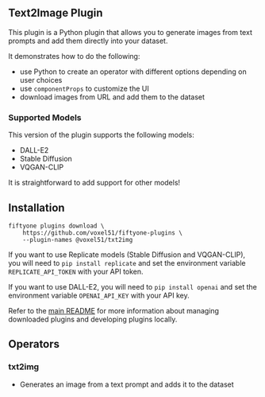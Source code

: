 ## Text2Image Plugin

This plugin is a Python plugin that allows you to generate images from text prompts and add them directly into your dataset.

It demonstrates how to do the following:

-   use Python to create an operator with different options depending on user choices
-   use `componentProps` to customize the UI
-   download images from URL and add them to the dataset


### Supported Models

This version of the plugin supports the following models:

-   DALL-E2
-   Stable Diffusion
-   VQGAN-CLIP

It is straightforward to add support for other models!

## Installation

```shell
fiftyone plugins download \
    https://github.com/voxel51/fiftyone-plugins \
    --plugin-names @voxel51/txt2img
```

If you want to use Replicate models (Stable Diffusion and VQGAN-CLIP), you will need to `pip install replicate` and set the environment variable `REPLICATE_API_TOKEN` with your API token.

If you want to use DALL-E2, you will need to `pip install openai` and set the environment variable `OPENAI_API_KEY` with your API key.

Refer to the [main README](https://github.com/voxel51/fiftyone-plugins) for
more information about managing downloaded plugins and developing plugins
locally.

## Operators

### txt2img

-   Generates an image from a text prompt and adds it to the dataset